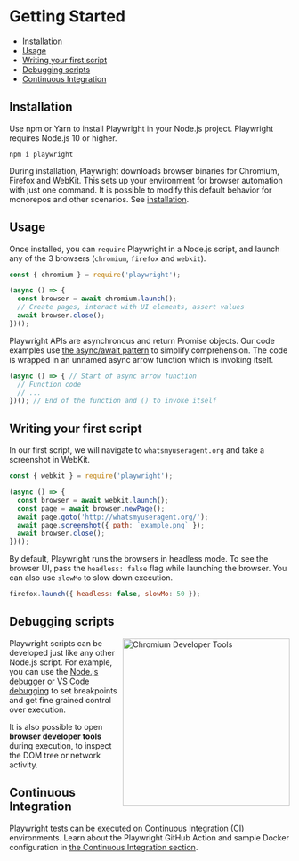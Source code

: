# Getting Started

<!-- GEN:toc -->
- [Installation](#installation)
- [Usage](#usage)
- [Writing your first script](#writing-your-first-script)
- [Debugging scripts](#debugging-scripts)
- [Continuous Integration](#continuous-integration)
<!-- GEN:stop -->

## Installation

Use npm or Yarn to install Playwright in your Node.js project. Playwright requires Node.js 10 or higher.

```
npm i playwright
```

During installation, Playwright downloads browser binaries for Chromium, Firefox and WebKit. This sets up your environment for browser automation with just one command. It is possible to modify this default behavior for monorepos and other scenarios. See [installation](installation.md).

## Usage

Once installed, you can `require` Playwright in a Node.js script, and launch any of the 3 browsers (`chromium`, `firefox` and `webkit`).

```js
const { chromium } = require('playwright');

(async () => {
  const browser = await chromium.launch();
  // Create pages, interact with UI elements, assert values
  await browser.close();
})();
```

Playwright APIs are asynchronous and return Promise objects. Our code examples use [the async/await pattern](https://developer.mozilla.org/en-US/docs/Learn/JavaScript/Asynchronous/Async_await) to simplify comprehension. The code is wrapped in an unnamed async arrow function which is invoking itself.

```js
(async () => { // Start of async arrow function
  // Function code
  // ...
})(); // End of the function and () to invoke itself
```

## Writing your first script

In our first script, we will navigate to `whatsmyuseragent.org` and take a screenshot in WebKit.

```js
const { webkit } = require('playwright');

(async () => {
  const browser = await webkit.launch();
  const page = await browser.newPage();
  await page.goto('http://whatsmyuseragent.org/');
  await page.screenshot({ path: `example.png` });
  await browser.close();
})();
```

By default, Playwright runs the browsers in headless mode. To see the browser UI, pass the `headless: false` flag while launching the browser. You can also use `slowMo` to slow down execution.

```js
firefox.launch({ headless: false, slowMo: 50 });
```

## Debugging scripts

<a href="https://user-images.githubusercontent.com/284612/77234134-5f21a500-6b69-11ea-92ec-1c146e1333ec.png"><img src="https://user-images.githubusercontent.com/284612/77234134-5f21a500-6b69-11ea-92ec-1c146e1333ec.png" width="300" alt="Chromium Developer Tools" align="right"></a>

Playwright scripts can be developed just like any other Node.js script. For example, you can use the [Node.js debugger](https://nodejs.org/api/debugger.html) or [VS Code debugging](https://code.visualstudio.com/docs/nodejs/nodejs-debugging) to set breakpoints and get fine grained control over execution.

It is also possible to open **browser developer tools** during execution, to inspect the DOM tree or network activity.

## Continuous Integration

Playwright tests can be executed on Continuous Integration (CI) environments. Learn about the Playwright GitHub Action and sample Docker configuration in [the Continuous Integration section](ci.md).
